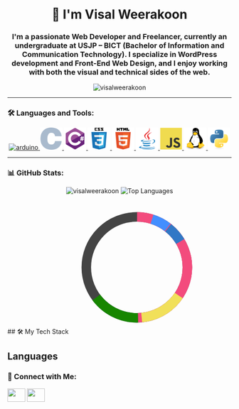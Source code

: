 <h1 align="center">👋 I'm Visal Weerakoon</h1>

<h3 align="center">
  I'm a passionate Web Developer and Freelancer, currently an undergraduate at USJP – BICT (Bachelor of Information and Communication Technology). I specialize in WordPress development and Front-End Web Design, and I enjoy working with both the visual and technical sides of the web.
</h3>

<p align="center">
  <img src="https://komarev.com/ghpvc/?username=visalweerakoon&label=Profile%20views&color=0e75b6&style=flat" alt="visalweerakoon" />
</p>

---

### 🛠 Languages and Tools:

<p align="center">
  <a href="https://www.arduino.cc/" target="_blank"> <img src="https://cdn.worldvectorlogo.com/logos/arduino-1.svg" alt="arduino" width="50" height="50"/> </a>
  <a href="https://www.cprogramming.com/" target="_blank"> <img src="https://raw.githubusercontent.com/devicons/devicon/master/icons/c/c-original.svg" alt="c" width="50" height="50"/> </a>
  <a href="https://www.w3schools.com/cs/" target="_blank"> <img src="https://raw.githubusercontent.com/devicons/devicon/master/icons/csharp/csharp-original.svg" alt="csharp" width="50" height="50"/> </a>
  <a href="https://www.w3schools.com/css/" target="_blank"> <img src="https://raw.githubusercontent.com/devicons/devicon/master/icons/css3/css3-original-wordmark.svg" alt="css3" width="50" height="50"/> </a>
  <a href="https://www.w3.org/html/" target="_blank"> <img src="https://raw.githubusercontent.com/devicons/devicon/master/icons/html5/html5-original-wordmark.svg" alt="html5" width="50" height="50"/> </a>
  <a href="https://www.java.com" target="_blank"> <img src="https://raw.githubusercontent.com/devicons/devicon/master/icons/java/java-original.svg" alt="java" width="50" height="50"/> </a>
  <a href="https://developer.mozilla.org/en-US/docs/Web/JavaScript" target="_blank"> <img src="https://raw.githubusercontent.com/devicons/devicon/master/icons/javascript/javascript-original.svg" alt="javascript" width="50" height="50"/> </a>
  <a href="https://www.linux.org/" target="_blank"> <img src="https://raw.githubusercontent.com/devicons/devicon/master/icons/linux/linux-original.svg" alt="linux" width="50" height="50"/> </a>
  <a href="https://www.python.org" target="_blank"> <img src="https://raw.githubusercontent.com/devicons/devicon/master/icons/python/python-original.svg" alt="python" width="50" height="50"/> </a>
</p>

---

### 📊 GitHub Stats:


<p align="center">
  <img src="https://github-readme-stats.vercel.app/api?username=visalweerakoon&show_icons=true&locale=en" alt="visalweerakoon" />

  <img src="https://github-readme-stats.vercel.app/api/top-langs/?username=visalweerakoon&layout=compact&theme=radical" alt="Top Languages" />
</p>
## 🛠️ My Tech Stack

<svg width="300" height="300" viewBox="0 0 42 42" xmlns="http://www.w3.org/2000/svg">
  <!-- Background circle -->
  <circle cx="21" cy="21" r="15.915" fill="transparent" stroke="#444" stroke-width="3"/>
  
  <!-- Language segments -->
  <circle cx="21" cy="21" r="15.915" fill="transparent" stroke="#f34b7d" stroke-width="3" stroke-dasharray="49.61 50.39" stroke-dashoffset="25"/>
  <circle cx="21" cy="21" r="15.915" fill="transparent" stroke="#178600" stroke-width="3" stroke-dasharray="15.17 84.83" stroke-dashoffset="75.39"/>
  <circle cx="21" cy="21" r="15.915" fill="transparent" stroke="#f1e05a" stroke-width="3" stroke-dasharray="13.98 86.02" stroke-dashoffset="90.56"/>
  <circle cx="21" cy="21" r="15.915" fill="transparent" stroke="#f34b7d" stroke-width="3" stroke-dasharray="9.90 90.10" stroke-dashoffset="104.54"/>
  <circle cx="21" cy="21" r="15.915" fill="transparent" stroke="#3178c6" stroke-width="3" stroke-dasharray="5.79 94.21" stroke-dashoffset="114.44"/>
  <circle cx="21" cy="21" r="15.915" fill="transparent" stroke="#438eff" stroke-width="3" stroke-dasharray="5.56 94.44" stroke-dashoffset="120.23"/>
  
  <!-- Center text -->
  <text x="21" y="21" font-family="Arial" font-size="4" fill="#fff" text-anchor="middle" dominant-baseline="middle">Languages</text>
</svg>
---

### 🤝 Connect with Me:

<p align="left">
  <a href="https://linkedin.com/in/visalweerakoon" target="blank"><img src="https://raw.githubusercontent.com/rahuldkjain/github-profile-readme-generator/master/src/images/icons/Social/linked-in-alt.svg" height="30" width="40" /></a>
  <a href="https://fb.com/visalweerakoon" target="blank"><img src="https://raw.githubusercontent.com/rahuldkjain/github-profile-readme-generator/master/src/images/icons/Social/facebook.svg" height="30" width="40" /></a>
</p>
